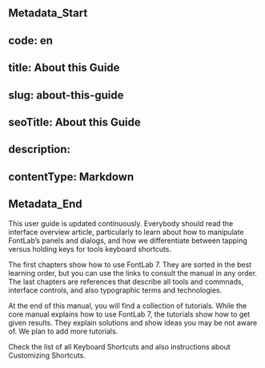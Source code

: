 ## Metadata_Start 
## code: en
## title: About this Guide 
## slug: about-this-guide 
## seoTitle: About this Guide 
## description:  
## contentType: Markdown 
## Metadata_End

This user guide is updated continuously. Everybody should read the interface overview article, particularly to learn about how to manipulate FontLab’s panels and dialogs, and how we differentiate between tapping versus holding keys for tools keyboard shortcuts.

The first chapters show how to use FontLab 7. They are sorted in the best learning order, but you can use the links to consult the manual in any order. The last chapters are references that describe all tools and commnads, interface controls, and also typographic terms and technologies.

At the end of this manual, you will find a collection of tutorials. While the core manual explains how to use FontLab 7, the tutorials show how to get given results. They explain solutions and show ideas you may be not aware of. We plan to add more tutorials.

Check the list of all Keyboard Shortcuts and also instructions about Customizing Shortcuts.